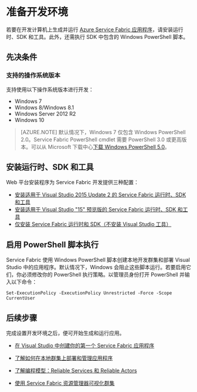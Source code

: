 <properties
   pageTitle="设置开发环境 | Azure"
   description="安装运行时、SDK 和工具并创建本地开发群集。完成此设置后，你就可以开始生成应用程序。"
   services="service-fabric"
   documentationCenter=".net"
   authors="rwike77"
   manager="timlt"
   editor=""/>

<tags
   ms.service="service-fabric"
   ms.date="06/16/2016"
   wacn.date="08/29/2016"/>

# 准备开发环境
 若要在开发计算机上生成并运行 [Azure Service Fabric 应用程序][1]，请安装运行时、SDK 和工具。此外，还需执行 SDK 中包含的 Windows PowerShell 脚本。

## 先决条件
### 支持的操作系统版本
支持使用以下操作系统版本进行开发：

- Windows 7
- Windows 8/Windows 8.1
- Windows Server 2012 R2
- Windows 10

>[AZURE.NOTE] 默认情况下，Windows 7 仅包含 Windows PowerShell 2.0。Service Fabric PowerShell cmdlet 需要 PowerShell 3.0 或更高版本。可以从 Microsoft 下载中心[下载 Windows PowerShell 5.0][powershell5-download]。

## 安装运行时、SDK 和工具

Web 平台安装程序为 Service Fabric 开发提供三种配置：

- [安装适用于 Visual Studio 2015 Update 2 的 Service Fabric 运行时、SDK 和工具][full-bundle-vs2015]
- [安装适用于 Visual Studio "15" 预览版的 Service Fabric 运行时、SDK 和工具][full-bundle-dev15]
- [仅安装 Service Fabric 运行时和 SDK（不安装 Visual Studio 工具）][core-sdk]


## 启用 PowerShell 脚本执行

Service Fabric 使用 Windows PowerShell 脚本创建本地开发群集和部署 Visual Studio 中的应用程序。默认情况下，Windows 会阻止这些脚本运行。若要启用它们，你必须修改你的 PowerShell 执行策略。以管理员身份打开 PowerShell 并输入以下命令：


	Set-ExecutionPolicy -ExecutionPolicy Unrestricted -Force -Scope CurrentUser


## 后续步骤
完成设置开发环境之后，便可开始生成和运行应用。

- [在 Visual Studio 中创建你的第一个 Service Fabric 应用程序](/documentation/articles/service-fabric-create-your-first-application-in-visual-studio/)
- [了解如何在本地群集上部署和管理应用程序](/documentation/articles/service-fabric-get-started-with-a-local-cluster/)
- [了解编程模型：Reliable Services 和 Reliable Actors](/documentation/articles/service-fabric-choose-framework/)

- [使用 Service Fabric 资源管理器可视化群集](/documentation/articles/service-fabric-visualizing-your-cluster/)

[1]: /home/features/service-fabric "Service Fabric 活动页"
[2]: http://go.microsoft.com/fwlink/?LinkId=517106 "VS RC"
[full-bundle-vs2015]: http://www.microsoft.com/web/handlers/webpi.ashx?command=getinstallerredirect&appid=MicrosoftAzure-ServiceFabric-VS2015-2_1 "VS 2015 WebPI 链接"
[full-bundle-dev15]: http://www.microsoft.com/web/handlers/webpi.ashx?command=getinstallerredirect&appid=MicrosoftAzure-ServiceFabric-Dev15-2_1 "Dev15 WebPI 链接"
[core-sdk]: http://www.microsoft.com/web/handlers/webpi.ashx?command=getinstallerredirect&appid=ServiceFabricSDK_2_1 "Core SDK WebPI 链接"
[powershell5-download]: https://www.microsoft.com/zh-cn/download/details.aspx?id=50395

<!---HONumber=Mooncake_0822_2016-->